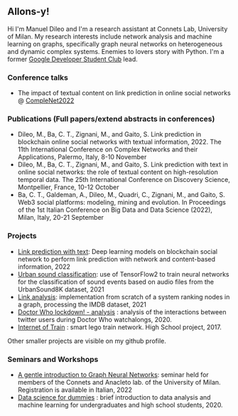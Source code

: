 ## Allons-y!

Hi I'm Manuel Dileo and I'm a research assistant at Connets Lab, University of Milan. My research interests include network analysis and machine learning on graphs, specifically graph neural networks on heterogeneous and dynamic complex systems. Enemies to lovers story with Python. I'm a former [Google Developer Student Club](https://developers.google.com/community/dsc) lead.

### Conference talks
- The impact of textual content on link prediction in online social networks @ [CompleNet2022](https://complenet.weebly.com/)

### Publications (Full papers/extend abstracts in conferences)
- Dileo, M., Ba, C. T., Zignani, M., and Gaito, S. Link prediction in blockchain online social networks with textual information, 2022. The 11th International Conference on Complex Networks and their Applications, Palermo, Italy, 8-10 November
- Dileo, M., Ba, C. T., Zignani, M., and Gaito, S. Link prediction with text in online social networks: the role of textual content on high-resolution temporal data. The 25th International Conference on Discovery Science, Montpellier, France, 10-12 October
- Ba, C. T., Galdeman, A., Dileo, M., Quadri, C., Zignani, M., and Gaito, S. Web3 social platforms: modeling, mining and evolution. In Proceedings of the 1st Italian Conference on Big Data and Data Science (2022), Milan, Italy, 20-21 September

### Projects
- [Link prediction with text](https://github.com/manuel-dileo/link-prediction-with-text): Deep learning models on blockchain social network to perform link prediction with network and content-based information, 2022
- [Urban sound classification](https://github.com/manuel-dileo/urban-sound-classification): use of TensorFlow2 to train neural networks for the classification of sound events based on audio files from the UrbanSound8K dataset, 2021
- [Link analysis](https://github.com/manuel-dileo/link-analysis): implementation from scratch of a system ranking nodes in a graph, processing the IMDB dataset, 2021
- [Doctor Who lockdown! - analysis](https://manuel-dileo.github.io/dwlockdown-analysis/) : analysis of the interactions between twitter users during Doctor Who watchalongs, 2020.
- [Internet of Train](https://www.youtube.com/watch?v=kbr8-gY6WUQ) : smart lego train network. High School project, 2017.
<!-- - [Pokémon Data Science](https://manuel-dileo.github.io/pokemon-data-science/) : Exploratory analysis and ML algorithms in pokémon world, 2019. -->

Other smaller projects are visible on my github profile.

### Seminars and Workshops
- [A gentle introduction to Graph Neural Networks](https://youtu.be/lbUjLRt3CHU): seminar held for members of the Connets and Anacleto lab. of the University of Milan. Registration is available in Italian, 2022
- [Data science for dummies](https://github.com/dsc-unimi/data-science-for-dummies) : brief introduction to data analysis and machine learning for undergraduates and high school students, 2020.
